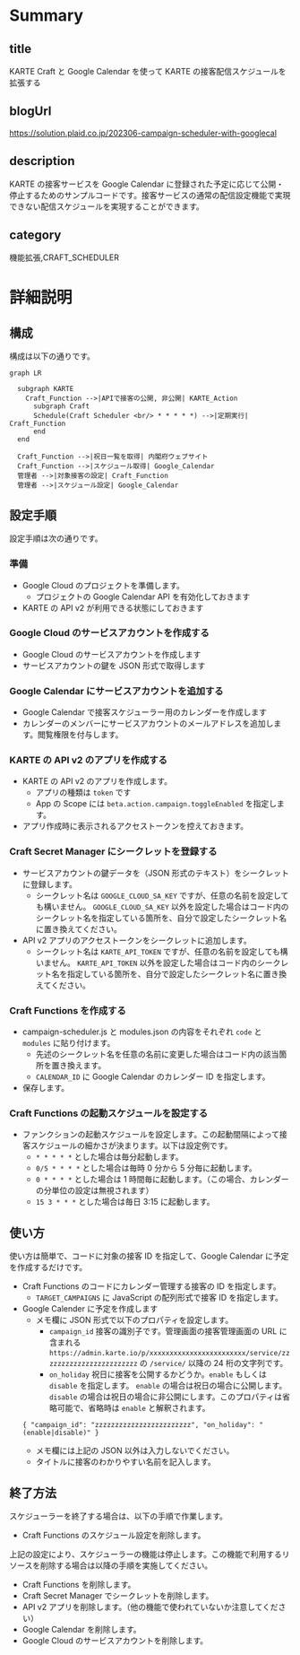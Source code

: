 # Summary

## title

KARTE Craft と Google Calendar を使って KARTE の接客配信スケジュールを拡張する

## blogUrl

https://solution.plaid.co.jp/202306-campaign-scheduler-with-googlecal

## description

KARTE の接客サービスを Google Calendar に登録された予定に応じて公開・停止するためのサンプルコードです。接客サービスの通常の配信設定機能で実現できない配信スケジュールを実現することができます。

## category

機能拡張,CRAFT_SCHEDULER

# 詳細説明

## 構成

構成は以下の通りです。

```mermaid
graph LR

  subgraph KARTE
	Craft_Function -->|APIで接客の公開, 非公開| KARTE_Action
	  subgraph Craft
	  Schedule(Craft Scheduler <br/> * * * * *) -->|定期実行| Craft_Function
	  end
  end

  Craft_Function -->|祝日一覧を取得| 内閣府ウェブサイト
  Craft_Function -->|スケジュール取得| Google_Calendar
  管理者 -->|対象接客の設定| Craft_Function
  管理者 -->|スケジュール設定| Google_Calendar
```

## 設定手順

設定手順は次の通りです。

### 準備

- Google Cloud のプロジェクトを準備します。
  - プロジェクトの Google Calendar API を有効化しておきます
- KARTE の API v2 が利用できる状態にしておきます

### Google Cloud のサービスアカウントを作成する

- Google Cloud のサービスアカウントを作成します
- サービスアカウントの鍵を JSON 形式で取得します

### Google Calendar にサービスアカウントを追加する

- Google Calendar で接客スケジューラー用のカレンダーを作成します
- カレンダーのメンバーにサービスアカウントのメールアドレスを追加します。閲覧権限を付与します。

### KARTE の API v2 のアプリを作成する

- KARTE の API v2 のアプリを作成します。
  - アプリの種類は `token` です
  - App の Scope には `beta.action.campaign.toggleEnabled` を指定します。
- アプリ作成時に表示されるアクセストークンを控えておきます。

### Craft Secret Manager にシークレットを登録する

- サービスアカウントの鍵データを（JSON 形式のテキスト）をシークレットに登録します。
  - シークレット名は `GOOGLE_CLOUD_SA_KEY` ですが、任意の名前を設定しても構いません。 `GOOGLE_CLOUD_SA_KEY` 以外を設定した場合はコード内のシークレット名を指定している箇所を、自分で設定したシークレット名に置き換えてください。
- API v2 アプリのアクセストークンをシークレットに追加します。
  - シークレット名は `KARTE_API_TOKEN` ですが、任意の名前を設定しても構いません。 `KARTE_API_TOKEN` 以外を設定した場合はコード内のシークレット名を指定している箇所を、自分で設定したシークレット名に置き換えてください。

### Craft Functions を作成する

- campaign-scheduler.js と modules.json の内容をそれぞれ `code` と `modules` に貼り付けます。
  - 先述のシークレット名を任意の名前に変更した場合はコード内の該当箇所を置き換えます。
  - `CALENDAR_ID` に Google Calendar のカレンダー ID を指定します。
- 保存します。

### Craft Functions の起動スケジュールを設定する

- ファンクションの起動スケジュールを設定します。この起動間隔によって接客スケジュールの細かさが決まります。以下は設定例です。
  - `* * * * *` とした場合は毎分起動します。
  - `0/5 * * * *` とした場合は毎時 0 分から 5 分毎に起動します。
  - `0 * * * *` とした場合は 1 時間毎に起動します。（この場合、カレンダーの分単位の設定は無視されます）
  - `15 3 * * *` とした場合は毎日 3:15 に起動します。

## 使い方

使い方は簡単で、コードに対象の接客 ID を指定して、Google Calendar に予定を作成するだけです。

- Craft Functions のコードにカレンダー管理する接客の ID を指定します。
  - `TARGET_CAMPAIGNS` に JavaScript の配列形式で接客 ID を指定します。
- Google Calender に予定を作成します
  - メモ欄に JSON 形式で以下のプロパティを設定します。
    - `campaign_id` 接客の識別子です。管理画面の接客管理画面の URL に含まれる `https://admin.karte.io/p/xxxxxxxxxxxxxxxxxxxxxxxx/service/zzzzzzzzzzzzzzzzzzzzzzzz` の `/service/` 以降の 24 桁の文字列です。
    - `on_holiday` 祝日に接客を公開するかどうか。`enable` もしくは `disable` を指定します。 `enable` の場合は祝日の場合に公開します。 `disable` の場合は祝日の場合に非公開にします。このプロパティは省略可能で、省略時は `enable` と解釈されます。
  ```
  { "campaign_id": "zzzzzzzzzzzzzzzzzzzzzzzz", "on_holiday": "(enable|disable)" }
  ```
  - メモ欄には上記の JSON 以外は入力しないでください。
  - タイトルに接客のわかりやすい名前を記入します。

## 終了方法

スケジューラーを終了する場合は、以下の手順で作業します。

- Craft Functions のスケジュール設定を削除します。

上記の設定により、スケジューラーの機能は停止します。この機能で利用するリソースを削除する場合は以降の手順を実施してください。

- Craft Functions を削除します。
- Craft Secret Manager でシークレットを削除します。
- API v2 アプリを削除します。（他の機能で使われていないか注意してください）
- Google Calendar を削除します。
- Google Cloud のサービスアカウントを削除します。
